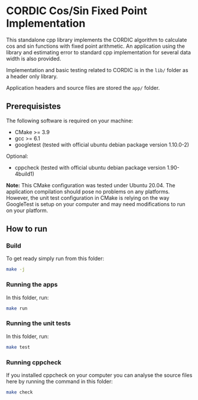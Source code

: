 # CORDIC Cos/Sin Fixed Point Implementation

This standalone cpp library implements the CORDIC algorithm to calculate cos and sin functions with fixed point arithmetic. An application using the library and estimating error to standard cpp implementation for several data width is also provided.

Implementation and basic testing related to CORDIC is in the `lib/` folder as a header only library.

Application headers and source files are stored the `app/` folder.


## Prerequisistes

The following software is required on your machine:

* CMake >= 3.9
* gcc >= 6.1
* googletest (tested with official ubuntu debian package version 1.10.0-2)

Optional:
* cppcheck (tested with official ubuntu debian package version 1.90-4build1)

**Note:** This CMake configuration was tested under Ubuntu 20.04. The application compilation should pose no problems on any platforms. However, the unit test configuration in CMake is relying on the way GoogleTest is setup on your computer and may need modifications to run on your platform.


## How to run


### Build

To get ready simply run from this folder:

```bash
make -j
```

### Running the apps

In this folder, run:
```bash
make run
```

### Running the unit tests

In this folder, run:
```bash
make test
```

### Running cppcheck

If you installed cppcheck on your computer you can analyse the source files here by running the command in this folder:
```bash
make check
```
